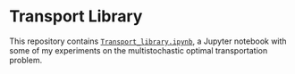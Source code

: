 # Transport Library

This repository contains [`Transport_library.ipynb`](Transport_library.ipynb), a Jupyter notebook with some of my experiments on the multistochastic optimal transportation problem. 
